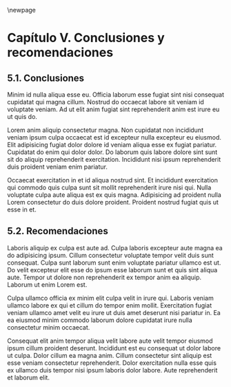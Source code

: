 \newpage

# Capítulo V. Conclusiones y recomendaciones

## 5.1. Conclusiones

Minim id nulla aliqua esse eu. Officia laborum esse fugiat sint nisi consequat cupidatat qui magna cillum. Nostrud do occaecat labore sit veniam id voluptate veniam. Ad ut elit anim fugiat sint reprehenderit anim est irure eu ut quis do.

Lorem anim aliquip consectetur magna. Non cupidatat non incididunt veniam ipsum culpa occaecat est id excepteur nulla excepteur eu eiusmod. Elit adipisicing fugiat dolor dolore id veniam aliqua esse ex fugiat pariatur. Cupidatat do enim qui dolor dolor. Do laborum quis labore dolore sint sunt sit do aliquip reprehenderit exercitation. Incididunt nisi ipsum reprehenderit duis proident veniam enim pariatur.

Occaecat exercitation in et id aliqua nostrud sint. Et incididunt exercitation qui commodo quis culpa sunt sit mollit reprehenderit irure nisi qui. Nulla voluptate culpa aute aliqua est ex quis magna. Adipisicing ad proident nulla Lorem consectetur do duis dolore proident. Proident nostrud fugiat quis ut esse in et.

## 5.2. Recomendaciones

Laboris aliquip ex culpa est aute ad. Culpa laboris excepteur aute magna ea do adipisicing ipsum. Cillum consectetur voluptate tempor velit duis sunt consequat. Culpa sunt laborum sunt enim voluptate pariatur ullamco est ut. Do velit excepteur elit esse do ipsum esse laborum sunt et quis sint aliqua aute. Tempor ut dolore non reprehenderit ex tempor anim ea aliquip. Laborum ut enim Lorem est.

Culpa ullamco officia ex minim elit culpa velit in irure qui. Laboris veniam ullamco labore ex qui et cillum do tempor enim mollit. Exercitation fugiat veniam ullamco amet velit eu irure ut duis amet deserunt nisi pariatur in. Ea ea eiusmod minim commodo laborum dolore cupidatat irure nulla consectetur minim occaecat.

Consequat elit anim tempor aliqua velit labore aute velit tempor eiusmod ipsum cillum proident deserunt. Incididunt est eu consequat ut dolor labore ut culpa. Dolor cillum ea magna anim. Cillum consectetur sint aliquip est esse veniam consectetur reprehenderit. Dolor exercitation nulla esse quis ex ullamco duis tempor nisi ipsum laboris dolor labore. Aute reprehenderit et laborum elit.
